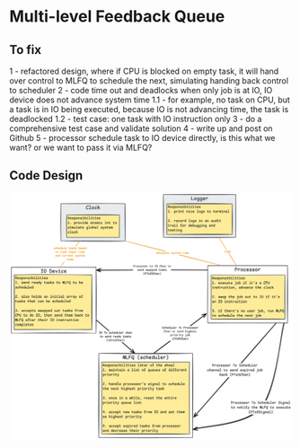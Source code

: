 # Multi-level Feedback Queue

## To fix
1 - refactored design, where if CPU is blocked on empty task, it will hand over control to MLFQ to schedule the next, simulating handing back control to scheduler
2 - code time out and deadlocks when only job is at IO, IO device does not advance system time
    1.1 - for example, no task on CPU, but a task is in IO being executed, because IO is not advancing time, the task is deadlocked
    1.2 - test case: one task with IO instruction only
3 - do a comprehensive test case and validate solution
4 - write up and post on Github
5 - processor schedule task to IO device directly, is this what we want? or we want to pass it via MLFQ?

## Code Design
![](MLFQ_golang_design.png)


